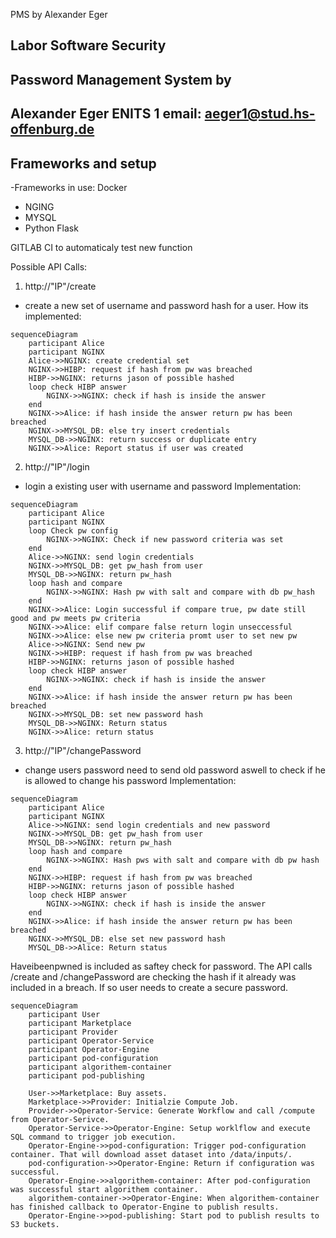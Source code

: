 PMS by Alexander Eger


## Labor Software Security
## Password Management System by
## Alexander Eger ENITS 1 email: aeger1@stud.hs-offenburg.de

## Frameworks and setup
-Frameworks in use:
Docker
  - NGING
  - MYSQL
  - Python Flask

GITLAB CI to automaticaly test new function

Possible API Calls:

1. http://"IP"/create 
- create a new set of username and password hash for a user.
How its implemented:
```mermaid
sequenceDiagram
    participant Alice
    participant NGINX
    Alice->>NGINX: create credential set
    NGINX->>HIBP: request if hash from pw was breached
    HIBP->>NGINX: returns jason of possible hashed
    loop check HIBP answer
    	NGINX->>NGINX: check if hash is inside the answer
    end
    NGINX->>Alice: if hash inside the answer return pw has been breached
    NGINX->>MYSQL_DB: else try insert credentials
    MYSQL_DB->>NGINX: return success or duplicate entry
    NGINX->>Alice: Report status if user was created
```

2. http://"IP"/login
- login a existing user with username and password
Implementation:
```mermaid
sequenceDiagram
    participant Alice
    participant NGINX
    loop Check pw config
        NGINX->>NGINX: Check if new password criteria was set
    end
    Alice->>NGINX: send login credentials
    NGINX->>MYSQL_DB: get pw_hash from user
    MYSQL_DB->>NGINX: return pw_hash
    loop hash and compare
    	NGINX->>NGINX: Hash pw with salt and compare with db pw_hash
    end
    NGINX->>Alice: Login successful if compare true, pw date still good and pw meets pw criteria
    NGINX->>Alice: elif compare false return login unseccessful
    NGINX->>Alice: else new pw criteria promt user to set new pw
    Alice->>NGINX: Send new pw
    NGINX->>HIBP: request if hash from pw was breached
    HIBP->>NGINX: returns jason of possible hashed
    loop check HIBP answer
    	NGINX->>NGINX: check if hash is inside the answer
    end
    NGINX->>Alice: if hash inside the answer return pw has been breached
    NGINX->>MYSQL_DB: set new password hash
    MYSQL_DB->>NGINX: Return status
    NGINX->>Alice: return status
```
3. http://"IP"/changePassword
- change users password need to send old password aswell to check if he is allowed to change his password
Implementation:
```mermaid
sequenceDiagram
    participant Alice
    participant NGINX
    Alice->>NGINX: send login credentials and new password
    NGINX->>MYSQL_DB: get pw_hash from user
    MYSQL_DB->>NGINX: return pw_hash
    loop hash and compare
    	NGINX->>NGINX: Hash pws with salt and compare with db pw hash
    end
    NGINX->>HIBP: request if hash from pw was breached
    HIBP->>NGINX: returns jason of possible hashed
    loop check HIBP answer
    	NGINX->>NGINX: check if hash is inside the answer
    end
    NGINX->>Alice: if hash inside the answer return pw has been breached
    NGINX->>MYSQL_DB: else set new password hash
    MYSQL_DB->>Alice: Return status
```

Haveibeenpwned is included as saftey check for password. The API calls /create and /changePassword are checking the hash if it already was included in a breach. If so user needs to create a secure password.




```mermaid
sequenceDiagram
    participant User
    participant Marketplace
    participant Provider
    participant Operator-Service
    participant Operator-Engine
    participant pod-configuration
    participant algorithem-container
    participant pod-publishing

    User->>Marketplace: Buy assets.
    Marketplace->>Provider: Initialzie Compute Job.
    Provider->>Operator-Service: Generate Workflow and call /compute from Operator-Serivce.
    Operator-Service->>Operator-Engine: Setup worklflow and execute SQL command to trigger job execution.
    Operator-Engine->>pod-configuration: Trigger pod-configuration container. That will download asset dataset into /data/inputs/.
    pod-configuration->>Operator-Engine: Return if configuration was successful.
    Operator-Engine->>algorithem-container: After pod-configuration was successful start algorithem container.
    algorithem-container->>Operator-Engine: When algorithem-container has finished callback to Operator-Engine to publish results.
    Operator-Engine->>pod-publishing: Start pod to publish results to S3 buckets.
```
